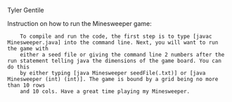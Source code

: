 Tyler Gentile

Instruction on how to run the Minesweeper game:

	    To compile and run the code, the first step is to type [javac Minesweeper.java] into the command line. Next, you will want to run the game with
	    either a seed file or giving the command line 2 numbers after the run statement telling java the dimensions of the game board. You can do this
	    by either typing [java Minesweeper seedFile(.txt)] or [java Minesweeper (int) (int)]. The game is bound by a grid being no more than 10 rows
	    and 10 cols. Have a great time playing my Minesweeper. 